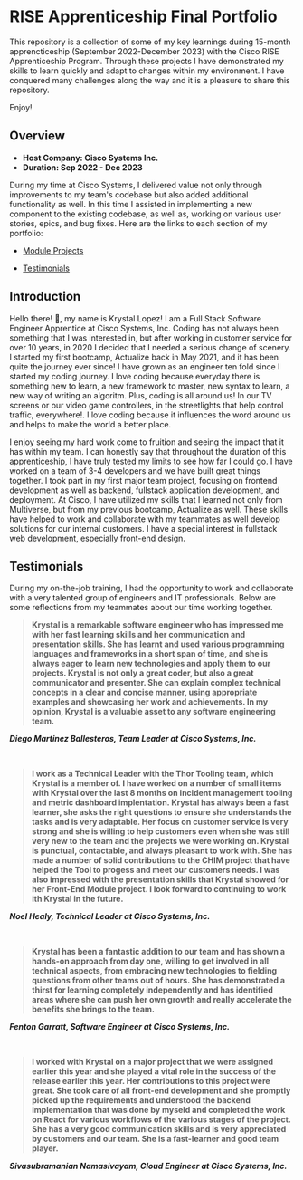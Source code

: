 # RISE Apprenticeship Final Portfolio

This repository is a collection of some of my key learnings during 15-month apprencticeship (September 2022-December 2023) with the Cisco RISE Apprenticeship Program. Through these projects I have demonstrated my skills to learn quickly and adapt to changes within my environment. I have conquered many challenges along the way and it is a pleasure to share this repository. 

Enjoy!

## Overview 

- <b>Host Company: Cisco Systems Inc.</b>
- <b>Duration: Sep 2022 - Dec 2023 </b>

During my time at Cisco Systems, I delivered value not only through improvements to my team's codebase but also added additional functionality as well. In this time I assisted in implementing a new component to the existing codebase, as well as, working on various user stories, epics, and bug fixes.
Here are the links to each section of my portfolio:

- [Module Projects](https://github.com/krystallopez/kl-portfolio/tree/main/Module%20Projects)

- [Testimonials](https://github.com/krystallopez/kl-portfolio#testimonials)

## Introduction

Hello there! :wave:, my name is Krystal Lopez! I am a Full Stack Software Engineer Apprentice at Cisco Systems, Inc. Coding has not always been something that I was interested in, but after working in customer service for over 10 years, in 2020 I decided that I needed a serious change of scenery. I started my first bootcamp, Actualize back in May 2021, and it has been quite the journey ever since! I have grown as an engineer ten fold since I started my coding journey. I love coding because everyday there is something new to learn, a new framework to master, new syntax to learn, a new way of writing an algoritm. Plus, coding is all around us! In our TV screens or our video game controllers, in the streetlights that help control traffic, everywhere!. I love coding because it influences the word around us and helps to make the world a better place. 

I enjoy seeing my hard work come to fruition and seeing the impact that it has within my team. I can honestly say that throughout the duration of this apprenticeship, I have truly tested my limits to see how far I could go. I have worked on a team of 3-4 developers and we have built great things together.  I took part in my first major team project, focusing on frontend development as well as backend, fullstack application development, and deployment. At Cisco, I have utilized my skills that I learned not only from Multiverse, but from my previous bootcamp, Actualize as well. These skills have helped to work and collaborate with my teammates as well develop solutions for our internal customers. I have a special interest in fullstack web development, especially front-end design. 


## Testimonials

During my on-the-job training, I had the opportunity to work and collaborate with a very talented group of engineers and IT professionals. Below are some reflections from my teammates about our time working together. 
<br>

> <p><b>Krystal is a remarkable software engineer who has impressed me with her fast learning skills and her communication and presentation skills. She has learnt and used various programming languages and frameworks in a short span of time, and she is always eager to learn new technologies and apply them to our projects. Krystal is not only a great coder, but also a great communicator and presenter. She can explain complex technical concepts in a clear and concise manner, using appropriate examples and showcasing her work and achievements. In my opinion, Krystal is a valuable asset to any software engineering team.
</b></p>
<p><b><i>Diego Martinez Ballesteros, Team Leader at Cisco Systems, Inc.</i></b></p>
<br>

> <p><b>I work as a Technical Leader with the Thor Tooling team, which Krystal is a member of. I have worked on a number of small items with Krystal over the last 8 months on incident management tooling and metric dashboard implentation. Krystal has always been a fast learner, she asks the right questions to ensure she understands the tasks and is very adaptable. Her focus on customer service is very strong and she is willing to help customers even when she was still very new to the team and the projects we were working on. Krystal is punctual, contactable, and always pleasant to work with. She has made a number of solid contributions to the CHIM project that have helped the Tool to progess and meet our customers needs. I was also impressed with the presentation skills that Krystal showed for her Front-End Module project. I look forward to continuing to work ith Krystal in the future.</p> 
<p><b><i> Noel Healy, Technical Leader at Cisco Systems, Inc. </i></b></p>
<br>

> <p><b>Krystal has been a fantastic addition to our team and has shown a hands-on approach from day one, willing to get involved in all technical aspects, from embracing new technologies to fielding questions from other teams out of hours. She has demonstrated a thirst for learning completely independently and has identified areas where she can push her own growth and really accelerate the benefits she brings to the team.</b></p>
<p><b><i>Fenton Garratt, Software Engineer at Cisco Systems, Inc.</b></i></p>

<br>

> <p><b>I worked with Krystal on a major project that we were assigned earlier this year and she played a vital role in the success of the release earlier this year. Her contributions to this project were great. She took care of all front-end development and she promptly picked up the requirements and understood the backend implementation that was done by myseld and completed the work on React for various workflows of the various stages of the project. She has a very good communication skills and is very appreciated by customers and our team. She is a fast-learner and good team player.</b></p>
<p><b><i>Sivasubramanian Namasivayam, Cloud Engineer at Cisco Systems, Inc.</b></i></p>